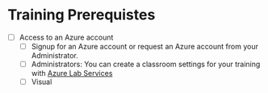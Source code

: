 # Training Prerequistes

 - [ ] Access to an Azure account
	 - [ ] Signup for an Azure account or request an Azure account from your Administrator.   
	 - [ ] Administrators:   You can create a classroom settings for your training with [Azure Lab Services](http://labs.azure.com)  
	 - [ ]  Visual 

<!--stackedit_data:
eyJoaXN0b3J5IjpbMjg1NjMxNzUsMTY1NTIyNDE2MV19
-->
